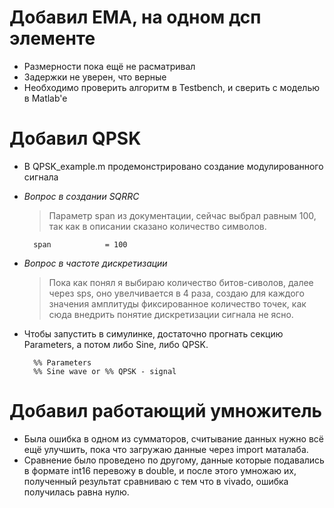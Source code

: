 # __Добавил EMA, на одном дсп элементе__
+ Размерности пока ещё не расматривал
+ Задержки не уверен, что верные
+ Необходимо проверить алгоритм в Testbench, и сверить с моделью в Matlab'e 

# __Добавил QPSK__

+ В QPSK_example.m продемонстрировано создание модулированного сигнала
+ *Вопрос в создании SQRRC*
	> Параметр span из документации, сейчас выбрал равным 100, так как в описании сказано количество символов.
	
		span            = 100

+ *Вопрос в частоте дискретизации*
	> Пока как понял я выбираю количество битов-сиволов, далее через sps, оно увелчивается в 4 раза, создаю для каждого значения амплитуды фиксированное количество точек, как сюда внедрить понятие дискретизации сигнала не ясно.
+ Чтобы запустить в симулинке, достаточно прогнать секцию Parameters, а потом либо Sine, либо QPSK.

		%% Parameters
		%% Sine wave or %% QPSK - signal
# __Добавил работающий умножитель__
+ Была ошибка в одном из сумматоров, считывание данных нужно всё ещё улучшить, пока что загружаю данные через import маталаба.
+ Сравнение было проведено по другому, данные которые подавались в формате int16 перевожу в double, и после этого умножаю их, полученный результат сравниваю с тем что в vivado, ошибка получилась равна нулю.

